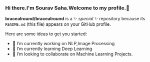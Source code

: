 ### Hi there.I'm Sourav Saha.Welcome to my profile.👋


**bracealround/bracealround** is a ✨ _special_ ✨ repository because its `README.md` (this file) appears on your GitHub profile.

Here are some ideas to get you started:

- 🔭 I’m currently working on NLP,Image Processing
- 🌱 I’m currently learning Deep Learning
- 👯 I’m looking to collaborate on Machine Learning Projects.
<!--
- 🤔 I’m looking for help with ...
- 💬 Ask me about ...
- 📫 How to reach me: ...
- 😄 Pronouns: ...
- ⚡ Fun fact: ...
-->
